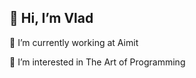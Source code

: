 ## 👋 Hi, I’m Vlad

🔭 I’m currently working at Aimit

👀 I’m interested in The Art of Programming

<!---
Vlad1999/Vlad1999 is a ✨ special ✨ repository because its `README.md` (this file) appears on your GitHub profile.
You can click the Preview link to take a look at your changes.
--->
